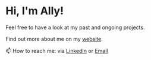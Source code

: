 # Hi, I'm Ally!

Feel free to have a look at my past and ongoing projects.

Find out more about me on my [website](akouao.github.io).

📫 How to reach me: via [LinkedIn](https://linkedin.com/allyson-kouao) or [Email](akouao@redhat.com)
